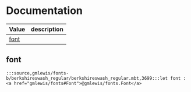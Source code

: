 # Documentation
|Value|description|
|---|---|
|[font](#font)||

## font

```moonbit
:::source,gmlewis/fonts-b/berkshireswash_regular/berkshireswash_regular.mbt,3699:::let font : <a href="gmlewis/fonts#Font">@gmlewis/fonts.Font</a>
```

